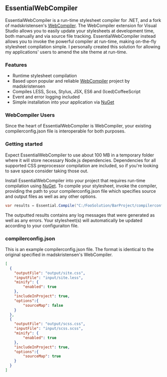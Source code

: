 ## EssentialWebCompiler

EssentialWebCompiler is a run-time stylesheet compiler for .NET, and a fork of madskristensen's [WebCompiler](https://github.com/madskristensen/WebCompiler).
The WebCompiler extension for Visual Studio allows you to easily update your stylesheets at development time, both manually and via source file tracking.
EssentialWebCompiler instead allows you to invoke the powerful compiler at run-time, making on-the-fly stylesheet compilation simple. I personally
created this solution for allowing my applications' users to amend the site theme at run-time.

### Features

- Runtime stylesheet compilation
- Based upon popular and reliable [WebCompiler](https://github.com/madskristensen/WebCompiler) project by madskristensen
- Compiles LESS, Scss, Stylus, JSX, ES6 and (Iced)CoffeeScript
- Event and error logging included
- Simple installation into your application via [NuGet](https://www.nuget.org/packages/Equus.Tools.EssentialWebCompiler/)

### WebCompiler Users
Since the heart of EssentialWebCompiler is WebCompiler, your existing compilerconfig.json file is interoperable for
both purposes. 

### Getting started

Expect EssentialWebCompiler to use about 100 MB in a temporary folder where it will store necessary Node.js dependencies.
Dependencies for all supported CSS preprocessor compilation are included, so if you're looking to save space consider taking those out.

Install EssentialWebCompiler into your project that requires run-time compilation using [NuGet](https://www.nuget.org/packages/Equus.Tools.EssentialWebCompiler/).
To compile your stylesheet, invoke the compiler, providing the path to your compilerconfig.json file which specifies source and output files as well as any other options.

```C#
var results = Essential.Compile("C:/FooSolution/BarProject/compilerconfig.json");
```
The outputted results contains any log messages that were generated as well as any errors. Your stylesheet(s) will automatically be updated according to your configuraiton file.

### compilerconfig.json

This is an example compilerconfig.json file. The format is identical to the original specified in madskristensen's WebCompiler.

```json
[
  {
    "outputFile": "output/site.css",
    "inputFile": "input/site.less",
    "minify": {
        "enabled": true
    },
    "includeInProject": true,
    "options":{
        "sourceMap": false
    }
  },
  {
    "outputFile": "output/scss.css",
    "inputFile": "input/scss.scss",
    "minify": {
        "enabled": true
    },
    "includeInProject": true,
    "options":{
        "sourceMap": true
    }
  }
]
```